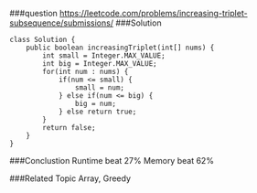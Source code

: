 ###question
https://leetcode.com/problems/increasing-triplet-subsequence/submissions/
###Solution
```
class Solution {
    public boolean increasingTriplet(int[] nums) {
        int small = Integer.MAX_VALUE;
        int big = Integer.MAX_VALUE;
        for(int num : nums) {
            if(num <= small) {
                small = num;
            } else if(num <= big) {
                big = num;
            } else return true;
        }
        return false;
    }
}
```

###Conclustion
Runtime beat 27%
Memory beat 62%

###Related Topic
Array, Greedy